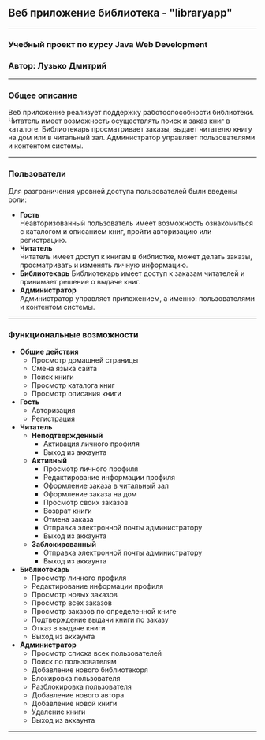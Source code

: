## Веб приложение библиотека - "libraryapp"
---
### Учебный проект по курсу Java Web Development
### Автор: Лузько Дмитрий
---
### Общее описание
  Веб приложение реализует поддержку работоспособности библиотеки. 
  Читатель имеет возможность осуществлять поиск и заказ книг в каталоге. 
  Библиотекарь просматривает заказы, выдает читателю книгу на дом или в читальный зал. 
  Администратор управляет пользователями и контентом системы.
___
### Пользователи
   Для разграничения уровней доступа пользователей были введены роли:
   * **Гость**  
    Неавторизованный пользователь имеет возможность ознакомиться с каталогом и описанием книг, 
   пройти авторизацию или регистрацию.
   * **Читатель**  
    Читатель имеет доступ к книгам в библиотке, 
   может делать заказы, просматривать и изменять личную информацию.
   * **Библиотекарь**
    Библиотекарь имеет доступ к заказам читателей и принимает решение о выдаче книг.
   * **Администратор**  
    Администратор управляет приложением, а именно: пользователями и контентом системы. 
___
### Функциональные возможности
  * **Общие действия**
    * Просмотр домашней страницы
    * Смена языка сайта
    * Поиск книги
    * Просмотр каталога книг
    * Просмотр описания книги
  * **Гость**  
     * Авторизация
     * Регистрация
  * **Читатель**  
     * **Неподтвержденный**  
       * Активация личного профиля
       * Выход из аккаунта
     * **Активный** 
       * Просмотр личного профиля
       * Редактирование информации профиля
       * Оформление заказа в читальный зал
       * Оформление заказа на дом
       * Просмотр своих заказов
       * Возврат книги
       * Отмена заказа
       * Отправка электронной почты администратору
       * Выход из аккаунта
     * **Заблокированный** 
       * Отправка электронной почты администратору
       * Выход из аккаунта
  * **Библиотекарь**
     * Просмотр личного профиля
     * Редактирование информации профиля
     * Просмотр новых заказов
     * Просмотр всех заказов
     * Просмотр заказов по определенной книге
     * Подтверждение выдачи книги по заказу
     * Отказ в выдаче книги
     * Выход из аккаунта
  * **Администратор**  
     * Просмотр списка всех пользователей
     * Поиск по пользователям
     * Добавление нового библиотекоря
     * Блокировка пользователя
     * Разблокировка пользователя
     * Добавление нового автора
     * Добавление новой книги
     * Удаление книги
     * Выход из аккаунта
___